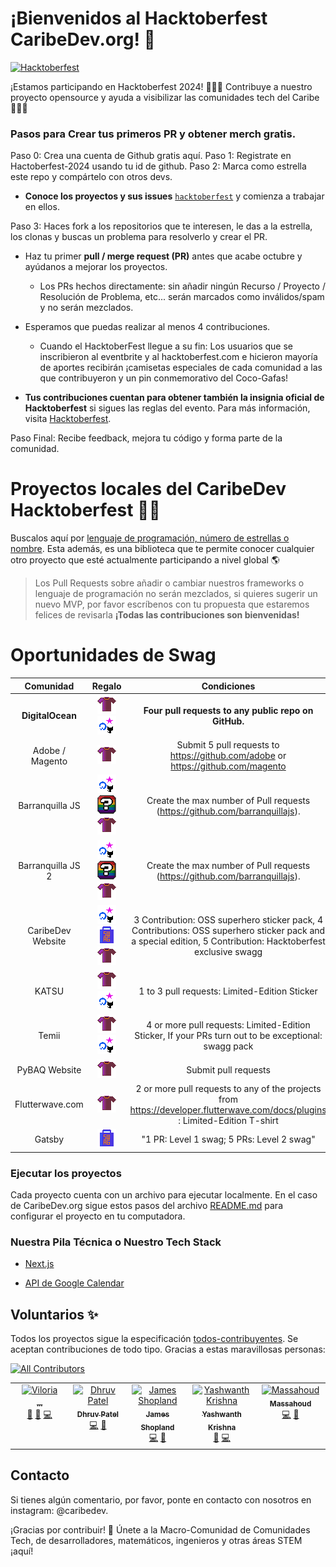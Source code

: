 # ¡Bienvenidos al Hacktoberfest CaribeDev.org! 🎉

[![Hacktoberfest](https://img.shields.io/badge/Hacktoberfest-2024-blueviolet?style=for-the-badge&logo=hacktoberfest)](https://hacktoberfest.com/)

¡Estamos participando en Hacktoberfest 2024! 🎃🍻✨ Contribuye a nuestro proyecto opensource y ayuda a visibilizar las comunidades tech del Caribe 🌴🇨🇴

### Pasos para Crear tus primeros PR y obtener merch gratis.

Paso 0: Crea una cuenta de Github gratis aquí.
Paso 1: Registrate en Hactoberfest-2024 usando tu id de github.
Paso 2: Marca como estrella este repo y compártelo con otros devs.

 - **Conoce los proyectos y sus issues** [`hacktoberfest`](https://github.com/caribedev/caribedev.org/issues) y comienza a trabajar en ellos.

Paso 3: Haces fork a los repositorios que te interesen, le das a la estrella, los clonas y buscas un problema para resolverlo y crear el PR.

- Haz tu primer **pull / merge request (PR)** antes que acabe octubre y ayúdanos a mejorar los proyectos.

  - Los PRs hechos directamente: sin añadir ningún Recurso / Proyecto / Resolución de Problema, etc... serán marcados como inválidos/spam y no serán mezclados.

- Esperamos que puedas realizar al menos 4 contribuciones.

   - Cuando el HacktoberFest llegue a su fin: Los usuarios que se inscribieron al eventbrite y al hacktoberfest.com e hicieron mayoría de aportes recibirán ¡camisetas especiales de cada comunidad a las que contribuyeron y un pin conmemorativo del Coco-Gafas!

- **Tus contribuciones cuentan para obtener también la insignia oficial de Hacktoberfest** si sigues las reglas del evento. Para más información, visita [Hacktoberfest](https://hacktoberfest.com).

Paso Final: Recibe feedback, mejora tu código y forma parte de la comunidad. 


# Proyectos locales del CaribeDev Hacktoberfest 🌴🥥



Buscalos aquí por [lenguaje de programación, número de estrellas o nombre](https://finder.usmans.me/repos/javascript?q=caribe-page). Esta además, es una biblioteca que te permite conocer cualquier otro proyecto que esté actualmente participando a nivel global 🌎

 > Los Pull Requests sobre añadir o cambiar nuestros frameworks o lenguaje de programación no serán mezclados, si quieres sugerir un nuevo MVP, por favor escríbenos con tu propuesta que estaremos felices de revisarla **¡Todas las contribuciones son bienvenidas!**
  

# Oportunidades de Swag

| Comunidad | Regalo | Condiciones | Detalles |
| :---: | :---: | :---: | --- |
| **DigitalOcean** | **![Shirt](icons/tshirt.png) ![Stickers](icons/stickers.png)** | **Four pull requests to any public repo on GitHub.** | **[hacktoberfest.com](http://hacktoberfest.com/)** |
| Adobe / Magento | ![Shirt](icons/tshirt.png) | Submit 5 pull requests to <https://github.com/adobe> or <https://github.com/magento> | [Details](<https://opensource.adobe.com/squashtoberfest/>)|
| Barranquilla JS | ![Stickers](icons/stickers.png) ![pin](icons/other.png) ![Shirt](icons/tshirt.png) | Create the max number of Pull requests (https://github.com/barranquillajs).| [Details](https://github.com/barranquillajs/official-page/issues/18)|
| Barranquilla JS 2 | ![Stickers](icons/stickers.png) ![pin](icons/other.png) ![Shirt](icons/tshirt.png) | Create the max number of Pull requests (https://github.com/barranquillajs).| [Details 2](https://github.com/barranquillajs/official-page/issues/19)|
| CaribeDev Website | ![Stickers](icons/stickers.png) ![Swag](icons/swag.png) ![Shirt](icons/tshirt.png) | 3 Contribution: OSS superhero sticker pack, 4 Contributions: OSS superhero sticker pack and a special edition, 5 Contribution: Hacktoberfest exclusive swagg | [Details](https://github.com/caribe-dev/caribe-page) |
| KATSU | ![Shirt](icons/tshirt.png) ![Stickers](icons/stickers.png) | 1 to 3 pull requests: Limited-Edition Sticker | [Details](https://github.com/PyBAQ/katsu) |
| Temii | ![Shirt](icons/tshirt.png) ![Stickers](icons/stickers.png) | 4 or more pull requests: Limited-Edition Sticker, If your PRs turn out to be exceptional: swagg pack | [Details](https://github.com/PyBAQ/temii) |
| PyBAQ Website | ![Shirt](icons/tshirt.png) | Submit pull requests | [Details](https://github.com/PyBAQ/website)|
| Flutterwave.com | ![Shirt](icons/tshirt.png) | 2 or more pull requests to any of the projects from https://developer.flutterwave.com/docs/plugins : Limited-Edition T-shirt | [Details](https://twitter.com/Ace_KYD) |
| Gatsby | ![Swag](icons/swag.png) | "1 PR: Level 1 swag; 5 PRs: Level 2 swag" | [Details](https://github.com/gatsbyjs/store.gatsbyjs.org) |

### Ejecutar los proyectos


Cada proyecto cuenta con un archivo para ejecutar localmente. En el caso de CaribeDev.org sigue estos pasos del archivo [README.md](https://github.com/Caribe-Dev/caribe-page/blob/main/README.md) para configurar el proyecto en tu computadora.

### Nuestra Pila Técnica o Nuestro Tech Stack

- [Next.js](https://nextjs.org/)

- [API de Google Calendar](https://developers.google.com/calendar/api/guides/overview)


## Voluntarios ✨

Todos los proyectos sigue la especificación [todos-contribuyentes](https://github.com/all-contributors/all-contributors). Se aceptan contribuciones de todo tipo. Gracias a estas maravillosas personas:

 [![All Contributors](https://img.shields.io/badge/all_contributors-12-orange.svg?style=flat-square)](#contributors-)

<table>

<tbody>

<tr>

<td  align="center"  valign="top"  width="14.28%"><a  href="https://nabarun.xyz"><img  src="https://avatars.githubusercontent.com/u/64539836?v=4?s=100"  width="100px;"  alt="Viloria"/><br /><sub><b> ... </b></sub></a><br /><a  href="#ideas-nabarvn"  title="Ideas, Planning, & Feedback">🤔</a> <a  href="#design-nabarvn"  title="Design">🎨</a> <a  href="https://github.com/max-programming/hacktoberfest-projects/commits?author=nabarvn"  title="Code">💻</a></td>

<td  align="center"  valign="top"  width="14.28%"><a  href="https://github.com/Dhruvn-patel"><img  src="https://avatars.githubusercontent.com/u/87563885?v=4?s=100"  width="100px;"  alt="Dhruv Patel"/><br /><sub><b>Dhruv Patel</b></sub></a><br /><a  href="https://github.com/max-programming/hacktoberfest-projects/commits?author=Dhruvn-patel"  title="Code">💻</a> <a  href="#design-Dhruvn-patel"  title="Design">🎨</a></td>

<td  align="center"  valign="top"  width="14.28%"><a  href="http://jamesshopland.com"><img  src="https://avatars.githubusercontent.com/u/5064896?v=4?s=100"  width="100px;"  alt="James Shopland"/><br /><sub><b>James Shopland</b></sub></a><br /><a  href="https://github.com/max-programming/hacktoberfest-projects/commits?author=jolbol1"  title="Code">💻</a> <a  href="https://github.com/max-programming/hacktoberfest-projects/issues?q=author%3Ajolbol1"  title="Bug reports">🐛</a></td>

<td  align="center"  valign="top"  width="14.28%"><a  href="https://alone-y154.github.io/Portfolio-Website/"><img  src="https://avatars.githubusercontent.com/u/72192888?v=4?s=100"  width="100px;"  alt="Yashwanth Krishna"/><br /><sub><b>Yashwanth Krishna</b></sub></a><br /><a  href="#design-Alone-Y154"  title="Design">🎨</a> <a  href="https://github.com/max-programming/hacktoberfest-projects/commits?author=Alone-Y154"  title="Code">💻</a></td>

<td  align="center"  valign="top"  width="14.28%"><a  href="https://github.com/massdx"><img  src="https://avatars.githubusercontent.com/u/63166764?v=4?s=100"  width="100px;"  alt="Massahoud"/><br /><sub><b>Massahoud</b></sub></a><br /><a  href="https://github.com/max-programming/hacktoberfest-projects/commits?author=massdx"  title="Code">💻</a> <a  href="#ideas-massdx"  title="Ideas, Planning, & Feedback">🤔</a></td>

</tr>

</tbody>

</table>

<!-- markdownlint-restore -->

<!-- prettier-ignore-end -->

## Contacto

Si tienes algún comentario, por favor, ponte en contacto con nosotros en instagram: @caribedev. 

¡Gracias por contribuir! 🚀 
Únete a la Macro-Comunidad de Comunidades Tech, de desarrolladores, matemáticos, ingenieros y otras áreas STEM ¡aquí!
